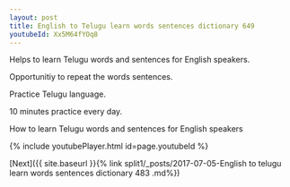 ```yaml
---
layout: post
title: English to Telugu learn words sentences dictionary 649 
youtubeId: Xx5M64fYOq8
---
```

 
 
Helps to learn Telugu words and sentences for English speakers.

Opportunitiy to repeat the words sentences. 

Practice Telugu language. 
 
10 minutes practice every day. 
 
How to learn Telugu words and sentences for English speakers 
 
{% include youtubePlayer.html id=page.youtubeId %}
 
 
[Next]({{ site.baseurl }}{% link  split1/_posts/2017-07-05-English to telugu learn words sentences dictionary 483 .md%})
 
